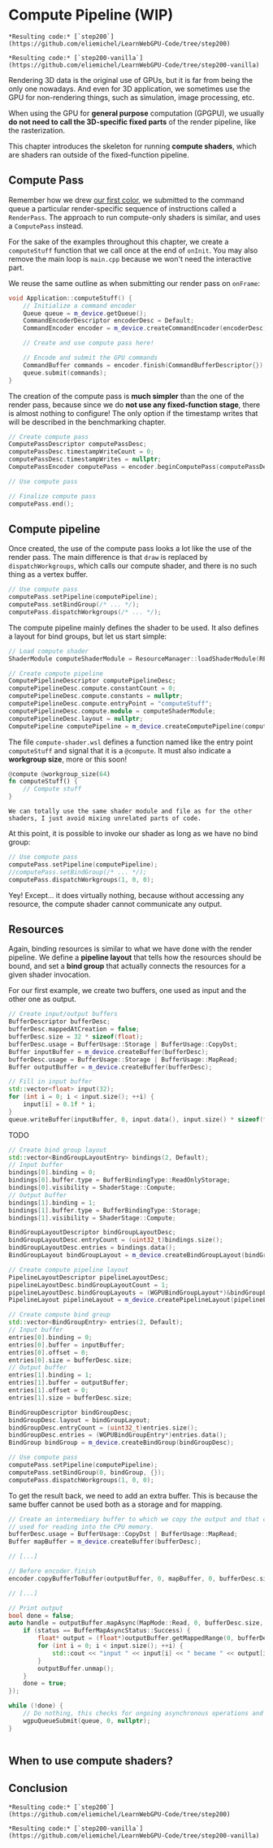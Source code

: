 Compute Pipeline (WIP)
================

````{tab} With webgpu.hpp
*Resulting code:* [`step200`](https://github.com/eliemichel/LearnWebGPU-Code/tree/step200)
````

````{tab} Vanilla webgpu.h
*Resulting code:* [`step200-vanilla`](https://github.com/eliemichel/LearnWebGPU-Code/tree/step200-vanilla)
````

Rendering 3D data is the original use of GPUs, but it is far from being the only one nowadays. And even for 3D application, we sometimes use the GPU for non-rendering things, such as simulation, image processing, etc.

When using the GPU for **general purpose** computation (GPGPU), we usually **do not need to call the 3D-specific fixed parts** of the render pipeline, like the rasterization.

This chapter introduces the skeleton for running **compute shaders**, which are shaders ran outside of the fixed-function pipeline.

Compute Pass
------------

Remember how we drew [our first color](../getting-started/first-color.md), we submitted to the command queue a particular render-specific sequence of instructions called a `RenderPass`. The approach to run compute-only shaders is similar, and uses a `ComputePass` instead.

For the sake of the examples throughout this chapter, we create a `computeStuff` function that we call once at the end of `onInit`. You may also remove the main loop is `main.cpp` because we won't need the interactive part.

We reuse the same outline as when submitting our render pass on `onFrame`:

```C++
void Application::computeStuff() {
	// Initialize a command encoder
	Queue queue = m_device.getQueue();
	CommandEncoderDescriptor encoderDesc = Default;
	CommandEncoder encoder = m_device.createCommandEncoder(encoderDesc);

	// Create and use compute pass here!

	// Encode and submit the GPU commands
	CommandBuffer commands = encoder.finish(CommandBufferDescriptor{});
	queue.submit(commands);
}
```

The creation of the compute pass is **much simpler** than the one of the render pass, because since we do **not use any fixed-function stage**, there is almost nothing to configure! The only option if the timestamp writes that will be described in the benchmarking chapter.

```C++
// Create compute pass
ComputePassDescriptor computePassDesc;
computePassDesc.timestampWriteCount = 0;
computePassDesc.timestampWrites = nullptr;
ComputePassEncoder computePass = encoder.beginComputePass(computePassDesc);

// Use compute pass

// Finalize compute pass
computePass.end();
```

Compute pipeline
----------------

Once created, the use of the compute pass looks a lot like the use of the render pass. The main difference is that `draw` is replaced by `dispatchWorkgroups`, which calls our compute shader, and there is no such thing as a vertex buffer.

```C++
// Use compute pass
computePass.setPipeline(computePipeline);
computePass.setBindGroup(/* ... */);
computePass.dispatchWorkgroups(/* ... */);
```

The compute pipeline mainly defines the shader to be used. It also defines a layout for bind groups, but let us start simple:

```C++
// Load compute shader
ShaderModule computeShaderModule = ResourceManager::loadShaderModule(RESOURCE_DIR "/compute-shader.wsl", m_device);

// Create compute pipeline
ComputePipelineDescriptor computePipelineDesc;
computePipelineDesc.compute.constantCount = 0;
computePipelineDesc.compute.constants = nullptr;
computePipelineDesc.compute.entryPoint = "computeStuff";
computePipelineDesc.compute.module = computeShaderModule;
computePipelineDesc.layout = nullptr;
ComputePipeline computePipeline = m_device.createComputePipeline(computePipelineDesc);
```

The file `compute-shader.wsl` defines a function named like the entry point `computeStuff` and signal that it is a `@compute`. It must also indicate a **workgroup size**, more or this soon!

```rust
@compute @workgroup_size(64)
fn computeStuff() {
	// Compute stuff
}
```

```{note}
We can totally use the same shader module and file as for the other shaders, I just avoid mixing unrelated parts of code.
```

At this point, it is possible to invoke our shader as long as we have no bind group:

```C++
// Use compute pass
computePass.setPipeline(computePipeline);
//computePass.setBindGroup(/* ... */);
computePass.dispatchWorkgroups(1, 0, 0);
```

Yey! Except... it does virtually nothing, because without accessing any resource, the compute shader cannot communicate any output.

Resources
---------

Again, binding resources is similar to what we have done with the render pipeline. We define a **pipeline layout** that tells how the resources should be bound, and set a **bind group** that actually connects the resources for a given shader invocation.

For our first example, we create two buffers, one used as input and the other one as output.

```C++
// Create input/output buffers
BufferDescriptor bufferDesc;
bufferDesc.mappedAtCreation = false;
bufferDesc.size = 32 * sizeof(float);
bufferDesc.usage = BufferUsage::Storage | BufferUsage::CopyDst;
Buffer inputBuffer = m_device.createBuffer(bufferDesc);
bufferDesc.usage = BufferUsage::Storage | BufferUsage::MapRead;
Buffer outputBuffer = m_device.createBuffer(bufferDesc);

// Fill in input buffer
std::vector<float> input(32);
for (int i = 0; i < input.size(); ++i) {
	input[i] = 0.1f * i;
}
queue.writeBuffer(inputBuffer, 0, input.data(), input.size() * sizeof(float));
```

TODO

```C++
// Create bind group layout
std::vector<BindGroupLayoutEntry> bindings(2, Default);
// Input buffer
bindings[0].binding = 0;
bindings[0].buffer.type = BufferBindingType::ReadOnlyStorage;
bindings[0].visibility = ShaderStage::Compute;
// Output buffer
bindings[1].binding = 1;
bindings[1].buffer.type = BufferBindingType::Storage;
bindings[1].visibility = ShaderStage::Compute;

BindGroupLayoutDescriptor bindGroupLayoutDesc;
bindGroupLayoutDesc.entryCount = (uint32_t)bindings.size();
bindGroupLayoutDesc.entries = bindings.data();
BindGroupLayout bindGroupLayout = m_device.createBindGroupLayout(bindGroupLayoutDesc);

// Create compute pipeline layout
PipelineLayoutDescriptor pipelineLayoutDesc;
pipelineLayoutDesc.bindGroupLayoutCount = 1;
pipelineLayoutDesc.bindGroupLayouts = (WGPUBindGroupLayout*)&bindGroupLayout;
PipelineLayout pipelineLayout = m_device.createPipelineLayout(pipelineLayoutDesc);
```

```C++
// Create compute bind group
std::vector<BindGroupEntry> entries(2, Default);
// Input buffer
entries[0].binding = 0;
entries[0].buffer = inputBuffer;
entries[0].offset = 0;
entries[0].size = bufferDesc.size;
// Output buffer
entries[1].binding = 1;
entries[1].buffer = outputBuffer;
entries[1].offset = 0;
entries[1].size = bufferDesc.size;

BindGroupDescriptor bindGroupDesc;
bindGroupDesc.layout = bindGroupLayout;
bindGroupDesc.entryCount = (uint32_t)entries.size();
bindGroupDesc.entries = (WGPUBindGroupEntry*)entries.data();
BindGroup bindGroup = m_device.createBindGroup(bindGroupDesc);
```

```C++
// Use compute pass
computePass.setPipeline(computePipeline);
computePass.setBindGroup(0, bindGroup, {});
computePass.dispatchWorkgroups(1, 0, 0);
```

To get the result back, we need to add an extra buffer. This is because the same buffer cannot be used both as a storage and for mapping.

```C++
// Create an intermediary buffer to which we copy the output and that can be
// used for reading into the CPU memory.
bufferDesc.usage = BufferUsage::CopyDst | BufferUsage::MapRead;
Buffer mapBuffer = m_device.createBuffer(bufferDesc);

// [...]

// Before encoder.finish
encoder.copyBufferToBuffer(outputBuffer, 0, mapBuffer, 0, bufferDesc.size);

// [...]

// Print output
bool done = false;
auto handle = outputBuffer.mapAsync(MapMode::Read, 0, bufferDesc.size, [&](BufferMapAsyncStatus status) {
	if (status == BufferMapAsyncStatus::Success) {
		float* output = (float*)outputBuffer.getMappedRange(0, bufferDesc.size);
		for (int i = 0; i < input.size(); ++i) {
			std::cout << "input " << input[i] << " became " << output[i] << std::endl;
		}
		outputBuffer.unmap();
	}
	done = true;
});

while (!done) {
	// Do nothing, this checks for ongoing asynchronous operations and call their callbacks if needed
	wgpuQueueSubmit(queue, 0, nullptr);
}
```

```rust

```

When to use compute shaders?
----------------------------

Conclusion
----------

````{tab} With webgpu.hpp
*Resulting code:* [`step200`](https://github.com/eliemichel/LearnWebGPU-Code/tree/step200)
````

````{tab} Vanilla webgpu.h
*Resulting code:* [`step200-vanilla`](https://github.com/eliemichel/LearnWebGPU-Code/tree/step200-vanilla)
````
